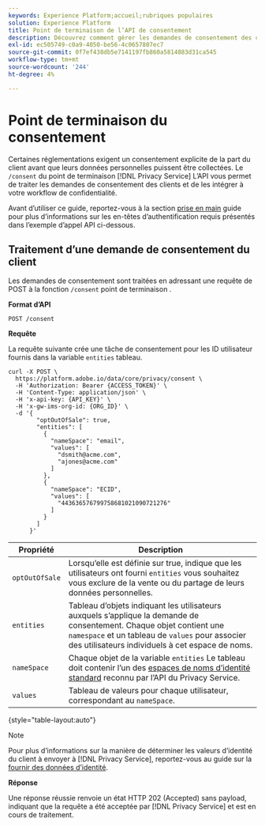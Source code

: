 ```yaml
---
keywords: Experience Platform;accueil;rubriques populaires
solution: Experience Platform
title: Point de terminaison de l’API de consentement
description: Découvrez comment gérer les demandes de consentement des clients pour les applications Experience Cloud à l’aide de l’API Privacy Service.
exl-id: ec505749-c0a9-4050-be56-4c0657807ec7
source-git-commit: 0f7ef438db5e7141197fb860a5814883d31ca545
workflow-type: tm+mt
source-wordcount: '244'
ht-degree: 4%

---
```


# Point de terminaison du consentement

Certaines réglementations exigent un consentement explicite de la part du client avant que leurs données personnelles puissent être collectées. Le `/consent` du point de terminaison [!DNL Privacy Service] L’API vous permet de traiter les demandes de consentement des clients et de les intégrer à votre workflow de confidentialité.

Avant d’utiliser ce guide, reportez-vous à la section [prise en main](./getting-started.md) guide pour plus d’informations sur les en-têtes d’authentification requis présentés dans l’exemple d’appel API ci-dessous.

## Traitement d’une demande de consentement du client

Les demandes de consentement sont traitées en adressant une requête de POST à la fonction `/consent` point de terminaison .

**Format d’API**

```http
POST /consent
```

**Requête**

La requête suivante crée une tâche de consentement pour les ID utilisateur fournis dans la variable `entities` tableau.

```shell
curl -X POST \
  https://platform.adobe.io/data/core/privacy/consent \
  -H 'Authorization: Bearer {ACCESS_TOKEN}' \
  -H 'Content-Type: application/json' \
  -H 'x-api-key: {API_KEY}' \
  -H 'x-gw-ims-org-id: {ORG_ID}' \
  -d '{
        "optOutOfSale": true,
        "entities": [
          {
            "nameSpace": "email",
            "values": [
              "dsmith@acme.com",
              "ajones@acme.com"
            ]
          },
          {
            "nameSpace": "ECID",
            "values": [
              "443636576799758681021090721276"
            ]
          }
        ]
      }'
```

| Propriété | Description |
| --- | --- |
| `optOutOfSale` | Lorsqu’elle est définie sur true, indique que les utilisateurs ont fourni `entities` vous souhaitez vous exclure de la vente ou du partage de leurs données personnelles. |
| `entities` | Tableau d’objets indiquant les utilisateurs auxquels s’applique la demande de consentement. Chaque objet contient une `namespace` et un tableau de `values` pour associer des utilisateurs individuels à cet espace de noms. |
| `nameSpace` | Chaque objet de la variable `entities` Le tableau doit contenir l’un des [espaces de noms d’identité standard](./appendix.md#standard-namespaces) reconnu par l’API du Privacy Service. |
| `values` | Tableau de valeurs pour chaque utilisateur, correspondant au `nameSpace`. |

{style="table-layout:auto"}

>[!NOTE]
>
>Pour plus d’informations sur la manière de déterminer les valeurs d’identité du client à envoyer à [!DNL Privacy Service], reportez-vous au guide sur la [fournir des données d’identité](../identity-data.md).

**Réponse**

Une réponse réussie renvoie un état HTTP 202 (Accepted) sans payload, indiquant que la requête a été acceptée par [!DNL Privacy Service] et est en cours de traitement.
